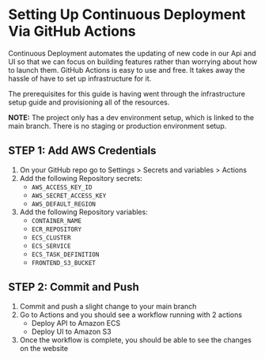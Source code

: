 # Setting Up Continuous Deployment Via GitHub Actions

Continuous Deployment automates the updating of new code in our Api and UI so that we can focus on building features rather than worrying about how to launch them. GitHub Actions is easy to use and free. It takes away the hassle of have to set up infrastructure for it.

The prerequisites for this guide is having went through the infrastructure setup guide and provisioning all of the resources.

**NOTE:** The project only has a dev environment setup, which is linked to the main branch. There is no staging or production environment setup.

## STEP 1: Add AWS Credentials

1. On your GitHub repo go to Settings > Secrets and variables > Actions
1. Add the following Repository secrets:
    - `AWS_ACCESS_KEY_ID`
    - `AWS_SECRET_ACCESS_KEY`
    - `AWS_DEFAULT_REGION`
1. Add the following Repository variables:
    - `CONTAINER_NAME`
    - `ECR_REPOSITORY`
    - `ECS_CLUSTER`
    - `ECS_SERVICE`
    - `ECS_TASK_DEFINITION`
    - `FRONTEND_S3_BUCKET`

## STEP 2: Commit and Push

1. Commit and push a slight change to your main branch
1. Go to Actions and you should see a workflow running with 2 actions
    - Deploy API to Amazon ECS
    - Deploy UI to Amazon S3
1. Once the workflow is complete, you should be able to see the changes on the website
